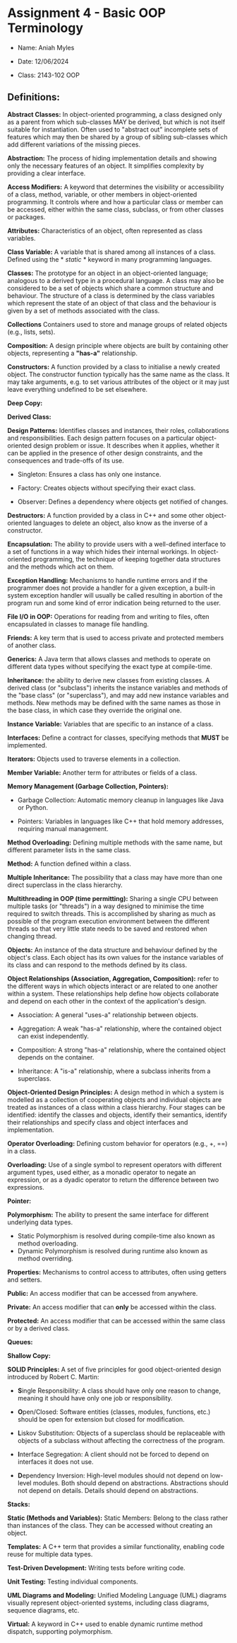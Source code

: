 # Assignment 4 - Basic OOP Terminology

+ Name: Aniah Myles

+ Date: 12/06/2024

+ Class: 2143-102 OOP

## Definitions:

**Abstract Classes:**
In object-oriented programming, a class designed only as a parent from which sub-classes MAY be derived, but which is not itself suitable for instantiation. Often used to "abstract out" incomplete sets of features which may then be shared by a group of sibling sub-classes which add different variations of the missing pieces.


**Abstraction:**
The process of hiding implementation details and showing only the necessary features of an object. It simplifies complexity by providing a clear interface.


**Access Modifiers:**
 A keyword that determines the visibility or accessibility of a class, method, variable, or other members in object-oriented programming. It controls where and how a particular class or member can be accessed, either within the same class, subclass, or from other classes or packages.

**Attributes:**
Characteristics of an object, often represented as class variables.


**Class Variable:**
A variable that is shared among all instances of a class. Defined using the * *static* * keyword in many programming languages.


**Classes:**
 The prototype for an object in an object-oriented language; analogous to a derived type in a procedural language. A class may also be considered to be a set of objects which share a common structure and behaviour. The structure of a class is determined by the class variables which represent the state of an object of that class and the behaviour is given by a set of methods associated with the class.


**Collections**
 Containers used to store and manage groups of related objects (e.g., lists, sets).


**Composition:**
A design principle where objects are built by containing other objects, representing a **"has-a"** relationship.


**Constructors:**
A function provided by a class to initialise a newly created object. The constructor function typically has the same name as the class. It may take arguments, e.g. to set various attributes of the object or it may just leave everything undefined to be set elsewhere.


**Deep Copy:**


**Derived Class:**


**Design Patterns:**
Identifies classes and instances, their roles, collaborations and responsibilities. Each design pattern focuses on a particular object-oriented design problem or issue. It describes when it applies, whether it can be applied in the presence of other design constraints, and the consequences and trade-offs of its use.

+ Singleton: Ensures a class has only one instance.

+ Factory: Creates objects without specifying their exact class.

+ Observer: Defines a dependency where objects get notified of changes.

**Destructors:**
A function provided by a class in C++ and some other object-oriented languages to delete an object, also know as the inverse of a constructor.


**Encapsulation:**
The ability to provide users with a well-defined interface to a set of functions in a way which hides their internal workings. In object-oriented programming, the technique of keeping together data structures and the methods which act on them.


**Exception Handling:**
Mechanisms to handle runtime errors and if the programmer does not provide a handler for a given exception, a built-in system exception handler will usually be called resulting in abortion of the program run and some kind of error indication being returned to the user.


**File I/O in OOP:**
Operations for reading from and writing to files, often encapsulated in classes to manage file handling.


**Friends:**
A key term that is used to access private and protected members of another class.

**Generics:**
A Java term that allows classes and methods to operate on different data types without specifying the exact type at compile-time.


**Inheritance:**
the ability to derive new classes from existing classes. A derived class (or "subclass") inherits the instance variables and methods of the "base class" (or "superclass"), and may add new instance variables and methods. New methods may be defined with the same names as those in the base class, in which case they override the original one.


**Instance Variable:**
Variables that are specific to an instance of a class.


**Interfaces:**
Define a contract for classes, specifying methods that **MUST** be implemented.

**Iterators:**
Objects used to traverse elements in a collection.


**Member Variable:**
Another term for attributes or fields of a class.


**Memory Management (Garbage Collection, Pointers):**

+ Garbage Collection: Automatic memory cleanup in languages like Java or Python.

+ Pointers: Variables in languages like C++ that hold memory addresses, requiring manual management.


**Method Overloading:**
Defining multiple methods with the same name, but different parameter lists in the same class.


**Method:**
A function defined within a class.


**Multiple Inheritance:**
The possibility that a class may have more than one direct superclass in the class hierarchy.


**Multithreading in OOP (time permitting):**
Sharing a single CPU between multiple tasks (or "threads") in a way designed to minimise the time required to switch threads. This is accomplished by sharing as much as possible of the program execution environment between the different threads so that very little state needs to be saved and restored when changing thread.


**Objects:**
An instance of the data structure and behaviour defined by the object's class. Each object has its own values for the instance variables of its class and can respond to the methods defined by its class.


**Object Relationships (Association, Aggregation, Composition):**
refer to the different ways in which objects interact or are related to one another within a system. These relationships help define how objects collaborate and depend on each other in the context of the application's design.

+ Association: A general "uses-a" relationship between objects.

+ Aggregation: A weak "has-a" relationship, where the contained object can exist independently.

+ Composition: A strong "has-a" relationship, where the contained object depends on the container.

+ Inheritance: A "is-a" relationship, where a subclass inherits from a superclass.


**Object-Oriented Design Principles:**
A design method in which a system is modelled as a collection of cooperating objects and individual objects are treated as instances of a class within a class hierarchy. Four stages can be identified: identify the classes and objects, identify their semantics, identify their relationships and specify class and object interfaces and implementation.


**Operator Overloading:**
Defining custom behavior for operators (e.g., +, ==) in a class.


**Overloading:**
Use of a single symbol to represent operators with different argument types, used either, as a monadic operator to negate an expression, or as a dyadic operator to return the difference between two expressions. 


**Pointer:**


**Polymorphism:**
The ability to present the same interface for different underlying data types.

+ Static Polymorphism is resolved during compile-time also known as method overloading.
+ Dynamic Polymorphism is resolved during runtime also known as method overriding.


**Properties:**
Mechanisms to control access to attributes, often using getters and setters.


**Public:**
An access modifier that can be accessed from anywhere.


**Private:**
An access modifier that can **only** be accessed within the class.


**Protected:**
An access modifier that can be accessed within the same class or by a derived class.


**Queues:**


**Shallow Copy:**


**SOLID Principles:**
A set of five principles for good object-oriented design introduced by Robert C. Martin:

+ **S**ingle Responsibility: A class should have only one reason to change, meaning it should have only one job or responsibility.

+ **O**pen/Closed: Software entities (classes, modules, functions, etc.) should be open for extension but closed for modification.

+ **L**iskov Substitution: Objects of a superclass should be replaceable with objects of a subclass without affecting the correctness of the program.

+ **I**nterface Segregation: A client should not be forced to depend on interfaces it does not use.

+ **D**ependency Inversion: High-level modules should not depend on low-level modules. Both should depend on abstractions. Abstractions should not depend on details. Details should depend on abstractions.


**Stacks:**


**Static (Methods and Variables):**
Static Members: Belong to the class rather than instances of the class. They can be accessed without creating an object.


**Templates:**
A C++ term that provides a similar functionality, enabling code reuse for multiple data types.


**Test-Driven Development:**
Writing tests before writing code.


**Unit Testing:**
Testing individual components.


**UML Diagrams and Modeling:**
Unified Modeling Language (UML) diagrams visually represent object-oriented systems, including class diagrams, sequence diagrams, etc.


**Virtual:**
A keyword in C++ used to enable dynamic runtime method dispatch, supporting polymorphism.


